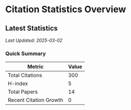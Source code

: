 # Citation Statistics Overview

## Latest Statistics
*Last Updated: 2025-03-02*

### Quick Summary
| Metric | Value |
| ------ | ----- |
| Total Citations | 300 |
| H-index | 5 |
| Total Papers | 14 |
| Recent Citation Growth | 0 |